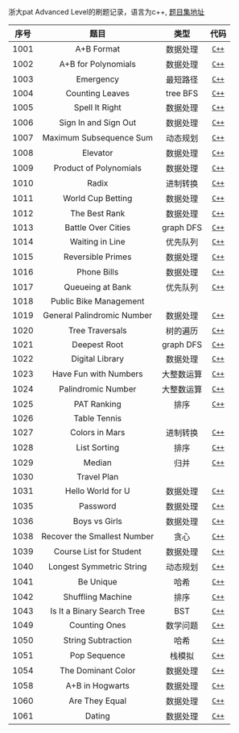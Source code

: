 浙大pat Advanced Level的刷题记录，语言为c++, [题目集地址](https://pintia.cn/problem-sets/994805342720868352/problems/type/7)

| 序号 | 题目 | 类型 | 代码 |
| :--: | :--: | :--: | :--: |
| 1001 | A+B Format | 数据处理 | [`C++`](https://github.com/ATeletubby/PAT-Advanced/blob/master/pat_advanced/1001.cpp) | 
| 1002 | A+B for Polynomials | 数据处理 | [`C++`](https://github.com/ATeletubby/PAT-Advanced/blob/master/pat_advanced/1002.cpp) | 
| 1003 | Emergency  | 最短路径 | [`C++`](https://github.com/ATeletubby/PAT-Advanced/blob/master/pat_advanced/1003.cpp) |
| 1004 | Counting Leaves | tree BFS | [`C++`](https://github.com/ATeletubby/PAT-Advanced/blob/master/pat_advanced/1004.cpp) |
| 1005 | Spell It Right  | 数据处理 | [`C++`](https://github.com/ATeletubby/PAT-Advanced/blob/master/pat_advanced/1005.cpp) |
| 1006 | Sign In and Sign Out  | 数据处理 | [`C++`](https://github.com/ATeletubby/PAT-Advanced/blob/master/pat_advanced/1006.cpp) |
| 1007 | Maximum Subsequence Sum  | 动态规划 | [`C++`](https://github.com/ATeletubby/PAT-Advanced/blob/master/pat_advanced/1007.cpp) |
| 1008 | Elevator | 数据处理 | [`C++`](https://github.com/ATeletubby/PAT-Advanced/blob/master/pat_advanced/1008.cpp) |
| 1009 | Product of Polynomials | 数据处理 | [`C++`](https://github.com/ATeletubby/PAT-Advanced/blob/master/pat_advanced/1009.cpp) |
| 1010 | Radix  | 进制转换 | [`C++`](https://github.com/ATeletubby/PAT-Advanced/blob/master/pat_advanced/1010.cpp) |
| 1011 | World Cup Betting | 数据处理 | [`C++`](https://github.com/ATeletubby/PAT-Advanced/blob/master/pat_advanced/1011.cpp) |
| 1012 | The Best Rank | 数据处理 | [`C++`](https://github.com/ATeletubby/PAT-Advanced/blob/master/pat_advanced/1012.cpp) |
| 1013 | Battle Over Cities | graph DFS | [`C++`](https://github.com/ATeletubby/PAT-Advanced/blob/master/pat_advanced/1013.cpp) |
| 1014 | 	Waiting in Line | 优先队列 | [`C++`](https://github.com/ATeletubby/PAT-Advanced/blob/master/pat_advanced/1014.cpp) |
| 1015 | Reversible Primes | 数据处理 | [`C++`](https://github.com/ATeletubby/PAT-Advanced/blob/master/pat_advanced/1015.cpp) |
| 1016 | Phone Bills | 数据处理 | [`C++`](https://github.com/ATeletubby/PAT-Advanced/blob/master/pat_advanced/1016.cpp) |
| 1017 | Queueing at Bank | 优先队列 | [`C++`](https://github.com/ATeletubby/PAT-Advanced/blob/master/pat_advanced/1008.cpp) |
| 1018 | Public Bike Management |  | |
| 1019 | General Palindromic Number | 数据处理 | [`C++`](https://github.com/ATeletubby/PAT-Advanced/blob/master/pat_advanced/1019.cpp) |
| 1020 | Tree Traversals | 树的遍历 | [`C++`](https://github.com/ATeletubby/PAT-Advanced/blob/master/pat_advanced/1020.cpp) |
| 1021 |  Deepest Root | graph DFS | [`C++`](https://github.com/ATeletubby/PAT-Advanced/blob/master/pat_advanced/1021.cpp) |
| 1022 | Digital Library | 数据处理 | [`C++`](https://github.com/ATeletubby/PAT-Advanced/blob/master/pat_advanced/1022.cpp) |
| 1023 | Have Fun with Numbers | 大整数运算 | [`C++`](https://github.com/ATeletubby/PAT-Advanced/blob/master/pat_advanced/1023.cpp) |
| 1024 | Palindromic Number | 大整数运算 | [`C++`](https://github.com/ATeletubby/PAT-Advanced/blob/master/pat_advanced/1024.cpp) |
| 1025 | PAT Ranking | 排序 | [`C++`](https://github.com/ATeletubby/PAT-Advanced/blob/master/pat_advanced/1025.cpp) |
| 1026 | 	Table Tennis |  |  |
| 1027 | Colors in Mars  | 进制转换 | [`C++`](https://github.com/ATeletubby/PAT-Advanced/blob/master/pat_advanced/1027.cpp) |
| 1028 | 	List Sorting | 排序 | [`C++`](https://github.com/ATeletubby/PAT-Advanced/blob/master/pat_advanced/1028.cpp) |
| 1029 | Median  | 归并 | [`C++`](https://github.com/ATeletubby/PAT-Advanced/blob/master/pat_advanced/1029.cpp) |
| 1030 | Travel Plan |  |  |
| 1031 | Hello World for U  | 数据处理 | [`C++`](https://github.com/ATeletubby/PAT-Advanced/blob/master/pat_advanced/1031.cpp) |
| 1035 | Password  | 数据处理 | [`C++`](https://github.com/ATeletubby/PAT-Advanced/blob/master/pat_advanced/1035.cpp) |
| 1036 | Boys vs Girls  | 数据处理 | [`C++`](https://github.com/ATeletubby/PAT-Advanced/blob/master/pat_advanced/1036.cpp) |
| 1038 | Recover the Smallest Number  | 贪心 | [`C++`](https://github.com/ATeletubby/PAT-Advanced/blob/master/pat_advanced/1038.cpp) |
| 1039 | 	Course List for Student | 数据处理 | [`C++`](https://github.com/ATeletubby/PAT-Advanced/blob/master/pat_advanced/1039.cpp) |
| 1040 | Longest Symmetric String  | 动态规划 | [`C++`](https://github.com/ATeletubby/PAT-Advanced/blob/master/pat_advanced/1040.cpp) |
| 1041 | Be Unique  | 哈希 | [`C++`](https://github.com/ATeletubby/PAT-Advanced/blob/master/pat_advanced/1041.cpp) |
| 1042 | Shuffling Machine  | 排序 | [`C++`](https://github.com/ATeletubby/PAT-Advanced/blob/master/pat_advanced/1042.cpp) |
| 1043 | 	Is It a Binary Search Tree  | BST  | [`C++`](https://github.com/ATeletubby/PAT-Advanced/blob/master/pat_advanced/1043.cpp) |
| 1049 | Counting Ones  | 数学问题 | [`C++`](https://github.com/ATeletubby/PAT-Advanced/blob/master/pat_advanced/1049.cpp) |
| 1050 | String Subtraction  | 哈希 | [`C++`](https://github.com/ATeletubby/PAT-Advanced/blob/master/pat_advanced/1050.cpp) |
| 1051 | Pop Sequence  | 栈模拟 | [`C++`](https://github.com/ATeletubby/PAT-Advanced/blob/master/pat_advanced/1051.cpp) |
| 1054 | The Dominant Color  | 数据处理 | [`C++`](https://github.com/ATeletubby/PAT-Advanced/blob/master/pat_advanced/1054.cpp) |
| 1058 | 	A+B in Hogwarts  | 数据处理 | [`C++`](https://github.com/ATeletubby/PAT-Advanced/blob/master/pat_advanced/1058.cpp) |
| 1060 |  Are They Equal  | 数据处理 | [`C++`](https://github.com/ATeletubby/PAT-Advanced/blob/master/pat_advanced/1060.cpp) |
| 1061 |  Dating  | 数据处理 | [`C++`](https://github.com/ATeletubby/PAT-Advanced/blob/master/pat_advanced/1061.cpp) |